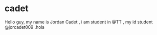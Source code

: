 # cadet
Hello guy, my name is Jordan Cadet , i am student in @TT , my id student @jorcadet009 .hola
